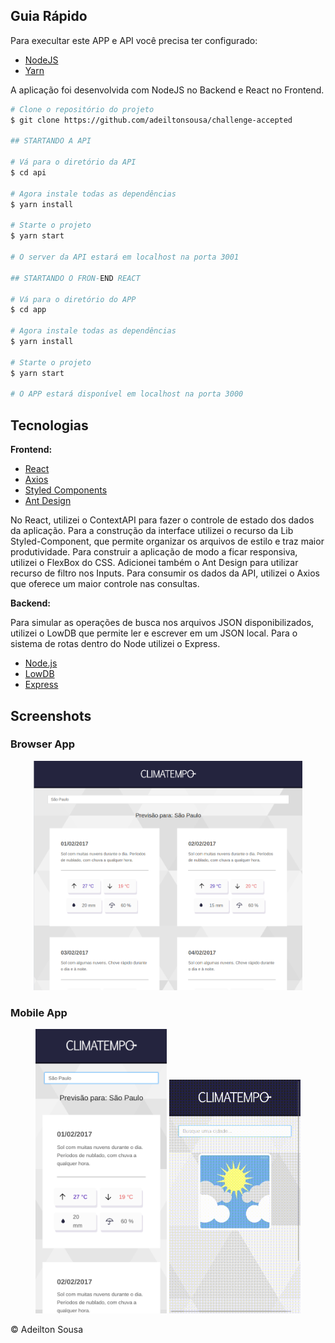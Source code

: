 ## Guia Rápido

Para execultar este APP e API você precisa ter configurado:

- [NodeJS](http://nodejs.org/)
- [Yarn](https://yarnpkg.com/lang/en/docs/cli/install/)

A aplicação foi desenvolvida com NodeJS no Backend e React no Frontend.

```bash
# Clone o repositório do projeto
$ git clone https://github.com/adeiltonsousa/challenge-accepted

## STARTANDO A API

# Vá para o diretório da API
$ cd api

# Agora instale todas as dependências
$ yarn install

# Starte o projeto
$ yarn start

# O server da API estará em localhost na porta 3001

## STARTANDO O FRON-END REACT

# Vá para o diretório do APP
$ cd app

# Agora instale todas as dependências
$ yarn install

# Starte o projeto
$ yarn start

# O APP estará disponível em localhost na porta 3000

```

## Tecnologias

**Frontend:**

- [React](https://reactjs.org/)
- [Axios](https://github.com/axios/axios)
- [Styled Components](https://styled-components.com/)
- [Ant Design](https://ant.design/)

No React, utilizei o ContextAPI para fazer o controle de estado dos dados da aplicação. Para a construção da interface utilizei o recurso da Lib Styled-Component, que permite organizar os arquivos de estilo e traz maior produtividade. Para construir a aplicação de modo a ficar responsiva, utilizei o FlexBox do CSS. Adicionei também o Ant Design para utilizar recurso de filtro nos Inputs. Para consumir os dados da API, utilizei o Axios que oferece um maior controle nas consultas.

**Backend:**

Para simular as operações de busca nos arquivos JSON disponibilizados, utilizei o LowDB que permite ler e escrever em um JSON local. Para o sistema de rotas dentro do Node utilizei o Express.

- [Node.js](https://nodejs.org/en/)
- [LowDB](https://github.com/typicode/lowdb)
- [Express](https://expressjs.com/pt-br/)

## Screenshots

### Browser App

<p align="center">
	<img src="./screenshots/app1.png" width="430" />

</p>

### Mobile App

<p align="center">
    <img src="./screenshots/app2.png" width="210" margin="20"/>
    <img src="./screenshots/app3.gif" width="210" margin="20"/>
</p>

© Adeilton Sousa
